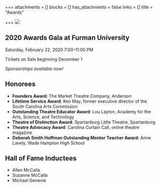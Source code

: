 +++
attachments = []
blocks = []
has_attachments = false
links = []
title = "Awards"

+++
![](/uploads/Cover-SCTA-Events-2020-Awards.jpg)

## 2020 Awards Gala at Furman University

Saturday, February 22, 2020
7:00–11:00 PM

Tickets on Sale beginning December 1

_Sponsorships available now!_

## Honorees

- **Founders Award**: The Market Theatre Company, Anderson
- **Lifetime Service Award**: Ken May, former executive director of the South Carolina Arts Commission
- **Outstanding Theatre Educator Award**: Lou Layton, Academy for the Arts, Science, and Technology
- **Theatre of Distinction Award**: Spartanburg Little Theatre, Spartanburg
- **Theatre Advocacy Award**: Carolina Curtain Call, online theatre magazine
- **Deborah Smith Hoffman Outstanding Mentor Teacher Award**: Anne Lavely, Wade Hampton High School

## Hall of Fame Inductees
- Allen McCalla
- Suzanne McCalla
- Michael Genevie

